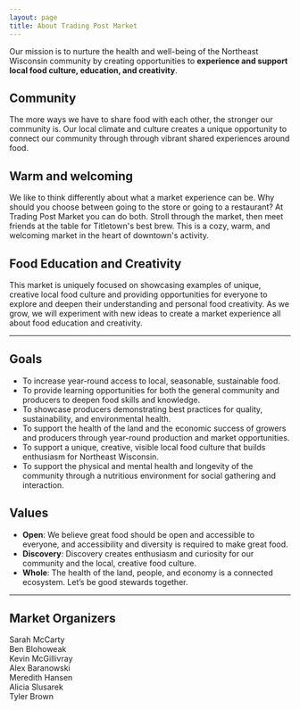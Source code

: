 ```yaml
---
layout: page
title: About Trading Post Market
---
```


Our mission is to nurture the health and well-being of the Northeast Wisconsin community by creating opportunities to **experience and support local food culture, education, and creativity**.

## Community

The more ways we have to share food with each other, the stronger our community is. Our local climate and culture creates a unique opportunity to connect our community through through vibrant shared experiences around food.

## Warm and welcoming

We like to think differently about what a market experience can be. Why should you choose between going to the store or going to a restaurant? At Trading Post Market you can do both. Stroll through the market, then meet friends at the table for Titletown's best brew. This is a cozy, warm, and welcoming market in the heart of downtown's activity.

## Food Education and Creativity

This market is uniquely focused on showcasing examples of unique, creative local food culture and providing opportunities for everyone to explore and deepen their understanding and personal food creativity. As we grow, we will experiment with new ideas to create a market experience all about food education and creativity.

---

## Goals

* To increase year-round access to local, seasonable, sustainable food.
* To provide learning opportunities for both the general community and producers to deepen food skills and knowledge.
* To showcase producers demonstrating best practices for quality, sustainability, and environmental health.
* To support the health of the land and the economic success of growers and producers through year-round production and market opportunities.
* To support a unique, creative, visible local food culture that builds enthusiasm for Northeast Wisconsin.
* To support the physical and mental health and longevity of the community through a nutritious environment for social gathering and interaction.

## Values

* **Open**: We believe great food should be open and accessible to everyone, and accessibility and diversity is required to make great food.  
* **Discovery**: Discovery creates enthusiasm and curiosity for our community and the local, creative food culture.
* **Whole**: The health of the land, people, and economy is a connected ecosystem. Let’s be good stewards together.

---

## Market Organizers

Sarah McCarty  
Ben Blohoweak  
Kevin McGillivray  
Alex Baranowski  
Meredith Hansen  
Alicia Slusarek  
Tyler Brown
